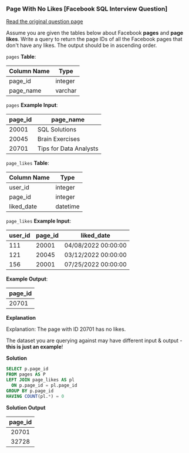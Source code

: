 ### Page With No Likes [Facebook SQL Interview Question]


<a href="https://datalemur.com/questions/sql-page-with-no-likes">Read the original question page</a>

Assume you are given the tables below about Facebook **pages** and **page likes**. Write a query to return the page IDs of all the Facebook pages that don't have any likes. The output should be in ascending order.

`pages` **Table**:

| **Column Name** | **Type** |
|-----------------|----------|
| page_id         | integer  |
| page_name       | varchar  |

`pages` **Example Input**:

| **page_id**      | **page_name**          |
|------------------|------------------------|
| 20001            | SQL Solutions          |
| 20045            | Brain Exercises        |
| 20701            | Tips for Data Analysts |


`page_likes` **Table**:

| **Column Name** | **Type** |
|-----------------|----------|
| user_id         | integer  |
| page_id         | integer  |
| liked_date      | datetime |

`page_likes` **Example Input**:

| **user_id**      | **page_id**    | **liked_date**        |
|------------------|----------------|-----------------------|
| 111              | 20001          | 04/08/2022 00:00:00   |
| 121              | 20045          | 03/12/2022 00:00:00   |
| 156              | 20001          | 07/25/2022 00:00:00   |

**Example Output**:

| **page_id**      |
|------------------|
| 20701            |

**Explanation**

Explanation: The page with ID 20701 has no likes.

The dataset you are querying against may have different input & output - **this is just an example**!

**Solution**

```sql
SELECT p.page_id
FROM pages AS P
LEFT JOIN page_likes AS pl
  ON p.page_id = pl.page_id
GROUP BY p.page_id
HAVING COUNT(pl.*) = 0
```


**Solution Output**


| **page_id** |
|:-----------:|
| 20701       |
| 32728       |